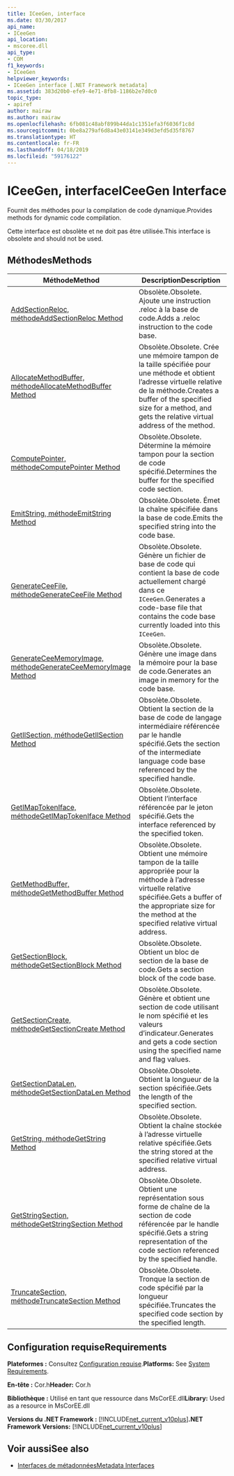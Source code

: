 ```yaml
---
title: ICeeGen, interface
ms.date: 03/30/2017
api_name:
- ICeeGen
api_location:
- mscoree.dll
api_type:
- COM
f1_keywords:
- ICeeGen
helpviewer_keywords:
- ICeeGen interface [.NET Framework metadata]
ms.assetid: 383d20b0-efe9-4e71-8fb8-1186b2e7d0c0
topic_type:
- apiref
author: mairaw
ms.author: mairaw
ms.openlocfilehash: 6fb081c48abf899b44da1c1351efa3f6036f1c8d
ms.sourcegitcommit: 0be8a279af6d8a43e03141e349d3efd5d35f8767
ms.translationtype: HT
ms.contentlocale: fr-FR
ms.lasthandoff: 04/18/2019
ms.locfileid: "59176122"
---
```

# <a name="iceegen-interface"></a><span data-ttu-id="b6424-102">ICeeGen, interface</span><span class="sxs-lookup"><span data-stu-id="b6424-102">ICeeGen Interface</span></span>
<span data-ttu-id="b6424-103">Fournit des méthodes pour la compilation de code dynamique.</span><span class="sxs-lookup"><span data-stu-id="b6424-103">Provides methods for dynamic code compilation.</span></span>  
  
 <span data-ttu-id="b6424-104">Cette interface est obsolète et ne doit pas être utilisée.</span><span class="sxs-lookup"><span data-stu-id="b6424-104">This interface is obsolete and should not be used.</span></span>  
  
## <a name="methods"></a><span data-ttu-id="b6424-105">Méthodes</span><span class="sxs-lookup"><span data-stu-id="b6424-105">Methods</span></span>  
  
|<span data-ttu-id="b6424-106">Méthode</span><span class="sxs-lookup"><span data-stu-id="b6424-106">Method</span></span>|<span data-ttu-id="b6424-107">Description</span><span class="sxs-lookup"><span data-stu-id="b6424-107">Description</span></span>|  
|------------|-----------------|  
|[<span data-ttu-id="b6424-108">AddSectionReloc, méthode</span><span class="sxs-lookup"><span data-stu-id="b6424-108">AddSectionReloc Method</span></span>](../../../../docs/framework/unmanaged-api/metadata/iceegen-addsectionreloc-method.md)|<span data-ttu-id="b6424-109">Obsolète.</span><span class="sxs-lookup"><span data-stu-id="b6424-109">Obsolete.</span></span> <span data-ttu-id="b6424-110">Ajoute une instruction .reloc à la base de code.</span><span class="sxs-lookup"><span data-stu-id="b6424-110">Adds a .reloc instruction to the code base.</span></span>|  
|[<span data-ttu-id="b6424-111">AllocateMethodBuffer, méthode</span><span class="sxs-lookup"><span data-stu-id="b6424-111">AllocateMethodBuffer Method</span></span>](../../../../docs/framework/unmanaged-api/metadata/iceegen-allocatemethodbuffer-method.md)|<span data-ttu-id="b6424-112">Obsolète.</span><span class="sxs-lookup"><span data-stu-id="b6424-112">Obsolete.</span></span> <span data-ttu-id="b6424-113">Crée une mémoire tampon de la taille spécifiée pour une méthode et obtient l’adresse virtuelle relative de la méthode.</span><span class="sxs-lookup"><span data-stu-id="b6424-113">Creates a buffer of the specified size for a method, and gets the relative virtual address of the method.</span></span>|  
|[<span data-ttu-id="b6424-114">ComputePointer, méthode</span><span class="sxs-lookup"><span data-stu-id="b6424-114">ComputePointer Method</span></span>](../../../../docs/framework/unmanaged-api/metadata/iceegen-computepointer-method.md)|<span data-ttu-id="b6424-115">Obsolète.</span><span class="sxs-lookup"><span data-stu-id="b6424-115">Obsolete.</span></span> <span data-ttu-id="b6424-116">Détermine la mémoire tampon pour la section de code spécifié.</span><span class="sxs-lookup"><span data-stu-id="b6424-116">Determines the buffer for the specified code section.</span></span>|  
|[<span data-ttu-id="b6424-117">EmitString, méthode</span><span class="sxs-lookup"><span data-stu-id="b6424-117">EmitString Method</span></span>](../../../../docs/framework/unmanaged-api/metadata/iceegen-emitstring-method.md)|<span data-ttu-id="b6424-118">Obsolète.</span><span class="sxs-lookup"><span data-stu-id="b6424-118">Obsolete.</span></span> <span data-ttu-id="b6424-119">Émet la chaîne spécifiée dans la base de code.</span><span class="sxs-lookup"><span data-stu-id="b6424-119">Emits the specified string into the code base.</span></span>|  
|[<span data-ttu-id="b6424-120">GenerateCeeFile, méthode</span><span class="sxs-lookup"><span data-stu-id="b6424-120">GenerateCeeFile Method</span></span>](../../../../docs/framework/unmanaged-api/metadata/iceegen-generateceefile-method.md)|<span data-ttu-id="b6424-121">Obsolète.</span><span class="sxs-lookup"><span data-stu-id="b6424-121">Obsolete.</span></span> <span data-ttu-id="b6424-122">Génère un fichier de base de code qui contient la base de code actuellement chargé dans ce `ICeeGen`.</span><span class="sxs-lookup"><span data-stu-id="b6424-122">Generates a code-base file that contains the code base currently loaded into this `ICeeGen`.</span></span>|  
|[<span data-ttu-id="b6424-123">GenerateCeeMemoryImage, méthode</span><span class="sxs-lookup"><span data-stu-id="b6424-123">GenerateCeeMemoryImage Method</span></span>](../../../../docs/framework/unmanaged-api/metadata/iceegen-generateceememoryimage-method.md)|<span data-ttu-id="b6424-124">Obsolète.</span><span class="sxs-lookup"><span data-stu-id="b6424-124">Obsolete.</span></span> <span data-ttu-id="b6424-125">Génère une image dans la mémoire pour la base de code.</span><span class="sxs-lookup"><span data-stu-id="b6424-125">Generates an image in memory for the code base.</span></span>|  
|[<span data-ttu-id="b6424-126">GetIlSection, méthode</span><span class="sxs-lookup"><span data-stu-id="b6424-126">GetIlSection Method</span></span>](../../../../docs/framework/unmanaged-api/metadata/iceegen-getilsection-method.md)|<span data-ttu-id="b6424-127">Obsolète.</span><span class="sxs-lookup"><span data-stu-id="b6424-127">Obsolete.</span></span> <span data-ttu-id="b6424-128">Obtient la section de la base de code de langage intermédiaire référencée par le handle spécifié.</span><span class="sxs-lookup"><span data-stu-id="b6424-128">Gets the section of the intermediate language code base referenced by the specified handle.</span></span>|  
|[<span data-ttu-id="b6424-129">GetIMapTokenIface, méthode</span><span class="sxs-lookup"><span data-stu-id="b6424-129">GetIMapTokenIface Method</span></span>](../../../../docs/framework/unmanaged-api/metadata/iceegen-getimaptokeniface-method.md)|<span data-ttu-id="b6424-130">Obsolète.</span><span class="sxs-lookup"><span data-stu-id="b6424-130">Obsolete.</span></span> <span data-ttu-id="b6424-131">Obtient l’interface référencée par le jeton spécifié.</span><span class="sxs-lookup"><span data-stu-id="b6424-131">Gets the interface referenced by the specified token.</span></span>|  
|[<span data-ttu-id="b6424-132">GetMethodBuffer, méthode</span><span class="sxs-lookup"><span data-stu-id="b6424-132">GetMethodBuffer Method</span></span>](../../../../docs/framework/unmanaged-api/metadata/iceegen-getmethodbuffer-method.md)|<span data-ttu-id="b6424-133">Obsolète.</span><span class="sxs-lookup"><span data-stu-id="b6424-133">Obsolete.</span></span> <span data-ttu-id="b6424-134">Obtient une mémoire tampon de la taille appropriée pour la méthode à l’adresse virtuelle relative spécifiée.</span><span class="sxs-lookup"><span data-stu-id="b6424-134">Gets a buffer of the appropriate size for the method at the specified relative virtual address.</span></span>|  
|[<span data-ttu-id="b6424-135">GetSectionBlock, méthode</span><span class="sxs-lookup"><span data-stu-id="b6424-135">GetSectionBlock Method</span></span>](../../../../docs/framework/unmanaged-api/metadata/iceegen-getsectionblock-method.md)|<span data-ttu-id="b6424-136">Obsolète.</span><span class="sxs-lookup"><span data-stu-id="b6424-136">Obsolete.</span></span> <span data-ttu-id="b6424-137">Obtient un bloc de section de la base de code.</span><span class="sxs-lookup"><span data-stu-id="b6424-137">Gets a section block of the code base.</span></span>|  
|[<span data-ttu-id="b6424-138">GetSectionCreate, méthode</span><span class="sxs-lookup"><span data-stu-id="b6424-138">GetSectionCreate Method</span></span>](../../../../docs/framework/unmanaged-api/metadata/iceegen-getsectioncreate-method.md)|<span data-ttu-id="b6424-139">Obsolète.</span><span class="sxs-lookup"><span data-stu-id="b6424-139">Obsolete.</span></span> <span data-ttu-id="b6424-140">Génère et obtient une section de code utilisant le nom spécifié et les valeurs d’indicateur.</span><span class="sxs-lookup"><span data-stu-id="b6424-140">Generates and gets a code section using the specified name and flag values.</span></span>|  
|[<span data-ttu-id="b6424-141">GetSectionDataLen, méthode</span><span class="sxs-lookup"><span data-stu-id="b6424-141">GetSectionDataLen Method</span></span>](../../../../docs/framework/unmanaged-api/metadata/iceegen-getsectiondatalen-method.md)|<span data-ttu-id="b6424-142">Obsolète.</span><span class="sxs-lookup"><span data-stu-id="b6424-142">Obsolete.</span></span> <span data-ttu-id="b6424-143">Obtient la longueur de la section spécifiée.</span><span class="sxs-lookup"><span data-stu-id="b6424-143">Gets the length of the specified section.</span></span>|  
|[<span data-ttu-id="b6424-144">GetString, méthode</span><span class="sxs-lookup"><span data-stu-id="b6424-144">GetString Method</span></span>](../../../../docs/framework/unmanaged-api/metadata/iceegen-getstring-method.md)|<span data-ttu-id="b6424-145">Obsolète.</span><span class="sxs-lookup"><span data-stu-id="b6424-145">Obsolete.</span></span> <span data-ttu-id="b6424-146">Obtient la chaîne stockée à l’adresse virtuelle relative spécifiée.</span><span class="sxs-lookup"><span data-stu-id="b6424-146">Gets the string stored at the specified relative virtual address.</span></span>|  
|[<span data-ttu-id="b6424-147">GetStringSection, méthode</span><span class="sxs-lookup"><span data-stu-id="b6424-147">GetStringSection Method</span></span>](../../../../docs/framework/unmanaged-api/metadata/iceegen-getstringsection-method.md)|<span data-ttu-id="b6424-148">Obsolète.</span><span class="sxs-lookup"><span data-stu-id="b6424-148">Obsolete.</span></span> <span data-ttu-id="b6424-149">Obtient une représentation sous forme de chaîne de la section de code référencée par le handle spécifié.</span><span class="sxs-lookup"><span data-stu-id="b6424-149">Gets a string representation of the code section referenced by the specified handle.</span></span>|  
|[<span data-ttu-id="b6424-150">TruncateSection, méthode</span><span class="sxs-lookup"><span data-stu-id="b6424-150">TruncateSection Method</span></span>](../../../../docs/framework/unmanaged-api/metadata/iceegen-truncatesection-method.md)|<span data-ttu-id="b6424-151">Obsolète.</span><span class="sxs-lookup"><span data-stu-id="b6424-151">Obsolete.</span></span> <span data-ttu-id="b6424-152">Tronque la section de code spécifié par la longueur spécifiée.</span><span class="sxs-lookup"><span data-stu-id="b6424-152">Truncates the specified code section by the specified length.</span></span>|  
  
## <a name="requirements"></a><span data-ttu-id="b6424-153">Configuration requise</span><span class="sxs-lookup"><span data-stu-id="b6424-153">Requirements</span></span>  
 <span data-ttu-id="b6424-154">**Plateformes :** Consultez [Configuration requise](../../../../docs/framework/get-started/system-requirements.md).</span><span class="sxs-lookup"><span data-stu-id="b6424-154">**Platforms:** See [System Requirements](../../../../docs/framework/get-started/system-requirements.md).</span></span>  
  
 <span data-ttu-id="b6424-155">**En-tête :** Cor.h</span><span class="sxs-lookup"><span data-stu-id="b6424-155">**Header:** Cor.h</span></span>  
  
 <span data-ttu-id="b6424-156">**Bibliothèque :** Utilisé en tant que ressource dans MsCorEE.dll</span><span class="sxs-lookup"><span data-stu-id="b6424-156">**Library:** Used as a resource in MsCorEE.dll</span></span>  
  
 <span data-ttu-id="b6424-157">**Versions du .NET Framework :** [!INCLUDE[net_current_v10plus](../../../../includes/net-current-v10plus-md.md)]</span><span class="sxs-lookup"><span data-stu-id="b6424-157">**.NET Framework Versions:** [!INCLUDE[net_current_v10plus](../../../../includes/net-current-v10plus-md.md)]</span></span>  
  
## <a name="see-also"></a><span data-ttu-id="b6424-158">Voir aussi</span><span class="sxs-lookup"><span data-stu-id="b6424-158">See also</span></span>

- [<span data-ttu-id="b6424-159">Interfaces de métadonnées</span><span class="sxs-lookup"><span data-stu-id="b6424-159">Metadata Interfaces</span></span>](../../../../docs/framework/unmanaged-api/metadata/metadata-interfaces.md)
